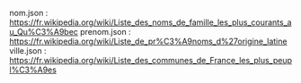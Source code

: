 nom.json : https://fr.wikipedia.org/wiki/Liste_des_noms_de_famille_les_plus_courants_au_Qu%C3%A9bec
prenom.json : https://fr.wikipedia.org/wiki/Liste_de_pr%C3%A9noms_d%27origine_latine
ville.json : https://fr.wikipedia.org/wiki/Liste_des_communes_de_France_les_plus_peupl%C3%A9es
